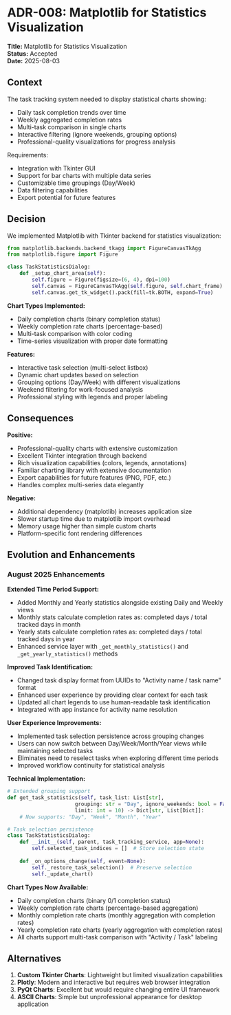 # ADR-008: Matplotlib for Statistics Visualization

**Title:** Matplotlib for Statistics Visualization  
**Status:** Accepted  
**Date:** 2025-08-03  

## Context

The task tracking system needed to display statistical charts showing:

- Daily task completion trends over time
- Weekly aggregated completion rates
- Multi-task comparison in single charts
- Interactive filtering (ignore weekends, grouping options)
- Professional-quality visualizations for progress analysis

Requirements:
- Integration with Tkinter GUI
- Support for bar charts with multiple data series
- Customizable time groupings (Day/Week)
- Data filtering capabilities
- Export potential for future features

## Decision

We implemented Matplotlib with Tkinter backend for statistics visualization:

```python
from matplotlib.backends.backend_tkagg import FigureCanvasTkAgg
from matplotlib.figure import Figure

class TaskStatisticsDialog:
    def _setup_chart_area(self):
        self.figure = Figure(figsize=(6, 4), dpi=100)
        self.canvas = FigureCanvasTkAgg(self.figure, self.chart_frame)
        self.canvas.get_tk_widget().pack(fill=tk.BOTH, expand=True)
```

**Chart Types Implemented:**
- Daily completion charts (binary completion status)
- Weekly completion rate charts (percentage-based)
- Multi-task comparison with color coding
- Time-series visualization with proper date formatting

**Features:**
- Interactive task selection (multi-select listbox)
- Dynamic chart updates based on selection
- Grouping options (Day/Week) with different visualizations
- Weekend filtering for work-focused analysis
- Professional styling with legends and proper labeling

## Consequences

**Positive:**
- Professional-quality charts with extensive customization
- Excellent Tkinter integration through backend
- Rich visualization capabilities (colors, legends, annotations)
- Familiar charting library with extensive documentation
- Export capabilities for future features (PNG, PDF, etc.)
- Handles complex multi-series data elegantly

**Negative:**
- Additional dependency (matplotlib) increases application size
- Slower startup time due to matplotlib import overhead
- Memory usage higher than simple custom charts
- Platform-specific font rendering differences

## Evolution and Enhancements

### August 2025 Enhancements

**Extended Time Period Support:**
- Added Monthly and Yearly statistics alongside existing Daily and Weekly views
- Monthly stats calculate completion rates as: completed days / total tracked days in month
- Yearly stats calculate completion rates as: completed days / total tracked days in year
- Enhanced service layer with `_get_monthly_statistics()` and `_get_yearly_statistics()` methods

**Improved Task Identification:**
- Changed task display format from UUIDs to "Activity name / task name" format
- Enhanced user experience by providing clear context for each task
- Updated all chart legends to use human-readable task identification
- Integrated with app instance for activity name resolution

**User Experience Improvements:**
- Implemented task selection persistence across grouping changes
- Users can now switch between Day/Week/Month/Year views while maintaining selected tasks
- Eliminates need to reselect tasks when exploring different time periods
- Improved workflow continuity for statistical analysis

**Technical Implementation:**
```python
# Extended grouping support
def get_task_statistics(self, task_list: List[str], 
                      grouping: str = "Day", ignore_weekends: bool = False,
                      limit: int = 10) -> Dict[str, List[Dict]]:
    # Now supports: "Day", "Week", "Month", "Year"

# Task selection persistence
class TaskStatisticsDialog:
    def __init__(self, parent, task_tracking_service, app=None):
        self.selected_task_indices = []  # Store selection state
    
    def _on_options_change(self, event=None):
        self._restore_task_selection()  # Preserve selection
        self._update_chart()
```

**Chart Types Now Available:**
- Daily completion charts (binary 0/1 completion status)
- Weekly completion rate charts (percentage-based aggregation)
- Monthly completion rate charts (monthly aggregation with completion rates)
- Yearly completion rate charts (yearly aggregation with completion rates)
- All charts support multi-task comparison with "Activity / Task" labeling

## Alternatives

1. **Custom Tkinter Charts**: Lightweight but limited visualization capabilities
2. **Plotly**: Modern and interactive but requires web browser integration
3. **PyQt Charts**: Excellent but would require changing entire UI framework
4. **ASCII Charts**: Simple but unprofessional appearance for desktop application
